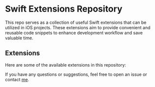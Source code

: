 # Swift Extensions Repository

This repo serves as a collection of useful Swift extensions that can be utilized in iOS projects. These extensions aim to provide convenient and reusable code snippets to enhance development workflow and save valuable time.

## Extensions

Here are some of the available extensions in this repository:

<!-- 

- `String+Extensions`: Extensions for manipulating and working with strings.
- `UIColor+Extensions`: Extensions for creating colors from hexadecimal values and other color utilities.
- `UIView+Extensions`: Extensions for simplifying common tasks related to UIView and its subclasses.
- `UIImage+Extensions`: Extensions for image manipulation, resizing, and other image-related operations.
- `Date+Extensions`: Extensions for working with dates, formatting, and date calculations.
- `UIViewController+Extensions`: Extensions for handling common tasks related to view controllers.

 -->

If you have any questions or suggestions, feel free to open an issue or contact [me](mailto:anastasiamousa@protonmail.com).
